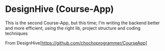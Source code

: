 # DesignHive (Course-App)
This is the second Course-App, but this time; I'm writing the backend better and more efficient, using the right lib, project structure and coding techniques

From DesignHive[https://github.com/chochoprogrammer/CourseApp]

